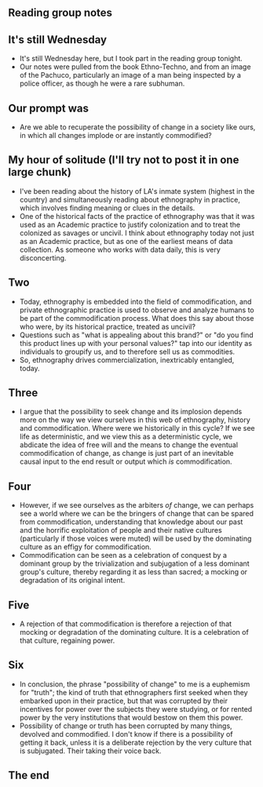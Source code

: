 ## Reading group notes

## It's still Wednesday
- It's still Wednesday here, but I took part in the reading group tonight.
- Our notes were pulled from the book Ethno-Techno, and from an image of the Pachuco, particularly an image of a man being inspected by a police
  officer, as though he were a rare subhuman.
  
## Our prompt was
- Are we able to recuperate the possibility of change in a society like ours, in which all changes implode or are instantly commodified?

## My hour of solitude (I'll try not to post it in one large chunk)
- I've been reading about the history of LA's inmate system (highest in the country) and simultaneously reading about ethnography in practice,
  which involves finding meaning or clues in the details.
- One of the historical facts of the practice of ethnography was that it was used as an Academic practice to justify colonization and to treat
  the colonized as savages or uncivil. I think about ethnography today not just as an Academic practice, but as one of the earliest means of data
  collection. As someone who works with data daily, this is very disconcerting.

## Two
- Today, ethnography is embedded into the field of commodification, and private ethnographic practice is used to observe and analyze humans to be 
  part of the commodification process. What does this say about those who were, by its historical practice, treated as uncivil?
- Questions such as "what is appealing about this brand?" or "do you find this product lines up with your personal values?" tap into our identity
  as individuals to groupify us, and to therefore sell us as commodities. 
- So, ethnography drives commercialization, inextricably entangled, today. 

## Three
- I argue that the possibility to seek change and its implosion depends more on the way we view ourselves in this web of ethnography, history
  and commodification. Where were we historically in this cycle? If we see life as deterministic, and we view this as a deterministic cycle,
  we abdicate the idea of free will and the means to change the eventual commodification of change, as change is just part of an inevitable 
  causal input to the end result or output which *is* commodification.
  
## Four
- However, if we see ourselves as the arbiters *of* change, we can perhaps see a world where we can be the bringers of change that can be 
  spared from commodification, understanding that knowledge about our past and the horrific exploitation of people and their native cultures
  (particularly if those voices were muted) will be used by the dominating culture as an effigy for commodification.
- Commodification can be seen as a celebration of conquest by a dominant group by the trivialization and subjugation of a less dominant group's
  culture, thereby regarding it as less than sacred; a mocking or degradation of its original intent.
  
## Five
- A rejection of that commodification is therefore a rejection of that mocking or degradation of the dominating culture. It is a celebration of 
  that culture, regaining power.

## Six
- In conclusion, the phrase "possibility of change" to me is a euphemism for "truth"; the kind of truth that ethnographers first seeked when they
  embarked upon in their practice, but that was corrupted by their incentives for power over the subjects they were studying, or for rented power
  by the very institutions that would bestow on them this power.
- Possibility of change or truth has been corrupted by many things, devolved and commodified. I don't know if there is a possibility of getting it
  back, unless it is a deliberate rejection by the very culture that is subjugated. Their taking their voice back. 
  
## The end
